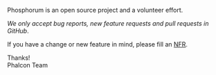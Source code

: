 Phosphorum is an open source project and a volunteer effort.

*We only accept bug reports, new feature requests and pull requests in GitHub*.

If you have a change or new feature in mind, please fill an [NFR](https://github.com/phalcon/cphalcon/wiki/New-Feature-Request---NFR).

Thanks! <br />
Phalcon Team
